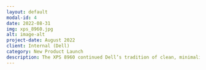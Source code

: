 ```yaml
---
layout: default
modal-id: 4
date: 2022-08-31
img: xps_8960.jpg
alt: image-alt
project-date: August 2022
client: Internal (Dell)
category: New Product Launch
description: The XPS 8960 continued Dell’s tradition of clean, minimalist designs for its non-gaming tower desktops. The platform’s standout feature was its tool-less upgradability, which simplified component swaps and enhanced user accessibility, for both professionals and non-technical users.
---
```

